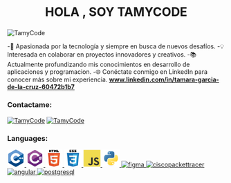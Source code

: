 <h1 align="center"> HOLA , SOY TAMYCODE</h1>
<h3 align="center"></h3>

<p align="left"> <img src="https://komarev.com/ghpvc/?username=TamyCode&label=Profile%20views&color=0e75b6&style=flat" alt="TamyCode" /> </p>

-🚀 Apasionada por la tecnología y siempre en busca de nuevos desafíos.
-💡 Interesada en colaborar en proyectos innovadores y creativos.
-📚 Actualmente profundizando mis conocimientos en desarrollo de aplicaciones y programacion.
-🌐 Conéctate conmigo en LinkedIn para conocer más sobre mi experiencia. **www.linkedin.com/in/tamara-garcia-de-la-cruz-60472b1b7**

<h3 align="left">Contactame:</h3>
<p align="left">
<a href="https://www.linkedin.com/in/tamara-garcia-de-la-cruz-60472b1b7/" target="blank"><img align="center" src="https://raw.githubusercontent.com/rahuldkjain/github-profile-readme-generator/master/src/images/icons/Social/linked-in-alt.svg" alt="TamyCode" height="30" width="40" /></a>
<a href="https://codeforces.com/profile/TamyCode" target="blank"><img align="center" src="https://raw.githubusercontent.com/rahuldkjain/github-profile-readme-generator/master/src/images/icons/Social/codeforces.svg" alt="TamyCode" height="30" width="40" /></a>
</p>

<h3 align="left">Languages:</h3>
<p align="left"> 
  <a href="https://www.w3schools.com/cpp/" target="_blank" rel="noreferrer"> <img src="https://raw.githubusercontent.com/devicons/devicon/master/icons/cplusplus/cplusplus-original.svg" alt="cplusplus" width="40" height="40"/> </a> 
  <a href="https://www.w3schools.com/cs/" target="_blank" rel="noreferrer"> <img src="https://raw.githubusercontent.com/devicons/devicon/master/icons/csharp/csharp-original.svg" alt="csharp" width="40" height="40"/> </a> 
  <a href="https://www.w3.org/html/" target="_blank" rel="noreferrer"> <img src="https://raw.githubusercontent.com/devicons/devicon/master/icons/html5/html5-original-wordmark.svg" alt="html5" width="40" height="40"/> </a> 
  <a href="https://www.w3schools.com/css/" target="_blank" rel="noreferrer"> <img src="https://raw.githubusercontent.com/devicons/devicon/master/icons/css3/css3-original-wordmark.svg" alt="css3" width="40" height="40"/> </a> 
  <a href="https://developer.mozilla.org/en-US/docs/Web/JavaScript" target="_blank" rel="noreferrer"> <img src="https://raw.githubusercontent.com/devicons/devicon/master/icons/javascript/javascript-original.svg" alt="javascript" width="40" height="40"/> </a> 
  <a href="https://www.python.org" target="_blank" rel="noreferrer"> <img src="https://raw.githubusercontent.com/devicons/devicon/master/icons/python/python-original.svg" alt="python" width="40" height="40"/> </a> 
  <a href="https://www.figma.com/" target="_blank" rel="noreferrer"> <img src="https://www.vectorlogo.zone/logos/figma/figma-icon.svg" alt="figma" width="40" height="40"/> </a> 
  <a href="https://www.netacad.com/cisco-packet-tracer" target="_blank" rel="noreferrer"> <img src="https://th.bing.com/th/id/OIP.jrzsUe6lBkA45pXuGlP1rwHaIC?rs=1&pid=ImgDetMain" alt="ciscopackettracer" width="40" 
   height="40"/> </a> 
  <a href="https://angular.dev/" target="_blank" rel="noreferrer"> <img src="https://www.liblogo.com/img-logo/an271a55f-angular-logo-angular-logo-transparent-png-stickpng.png" alt="angular" width="40" height="40"/> </a> 
  <a href="https://www.postgresql.org/" target="_blank" rel="noreferrer"> <img src="https://th.bing.com/th/id/OIP.JmLXoOlti9yoO1NYZkOXfgAAAA?rs=1&pid=ImgDetMain" alt="postgresql" width="40" height="40"/> </a> 
</p>
